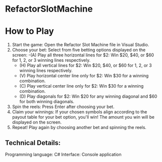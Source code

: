 # RefactorSlotMachine
# How to Play

1. Start the game: Open the Refactor Slot Machine file in Visual Studio.
2. Choose your bet: Select from five betting options displayed on the screen:
    -(A) Play all three horizontal lines for $2: Win $20, $40, or $60 for 1, 2, or 3 winning lines respectively.
    - (H) Play all vertical lines for $2: Win $20, $40, or $60 for 1, 2, or 3 winning lines respectively.
    - (V) Play horizontal center line only for $2: Win $30 for a winning combination.
    - (C) Play vertical center line only for $2: Win $30 for a winning combination.
    - (D) Play diagonals for $2: Win $20 for any winning diagonal and $60 for both winning diagonals.
3. Spin the reels: Press Enter after choosing your bet.
5. Claim your winnings: If your chosen symbols align according to the payout table for your bet option, you'll win! The amount you win will be displayed on the screen.
6. Repeat! Play again by choosing another bet and spinning the reels.

## Technical Details:
Programming language: C#
Interface: Console application
